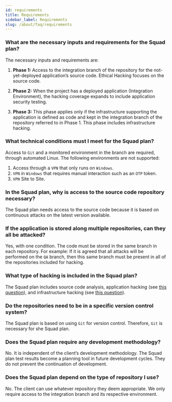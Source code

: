 ```yaml
---
id: requirements
title: Requirements
sidebar_label: Requirements
slug: /about/faq/requirements
---
```


### What are the necessary inputs and requirements for the Squad plan?
The necessary inputs
and requirements are:

1. **Phase 1:**
Access to the integration branch
of the repository
for the not-yet-deployed
application’s source code.
Ethical Hacking focuses
on the source code.

1. **Phase 2:**
When the project has
a deployed application
(Integration Environment),
the hacking coverage expands
to include application security testing.

1. **Phase 3:**
This phase applies only if
the infrastructure supporting the application
is defined as code
and kept in the integration branch
of the repository referred to in Phase 1.
This phase includes infrastructure hacking.

### What technical conditions must I meet for the Squad plan?

Access to `Git` and a monitored environment
in the branch are required,
through automated Linux.
The following environments are not supported:

1. Access through a `VPN` that only runs on `Windows`.
1. `VPN` in `Windows`
that requires manual interaction
such as an `OTP` token.
1. `VPN` Site to Site.

### In the Squad plan, why is access to the source code repository necessary?
The Squad plan needs
access to the source code
because it is based on
continuous attacks
on the latest version available.

### If the application is stored along multiple repositories, can they all be attacked?
Yes,
with one condition.
The code must be stored
in the same branch
in each repository.
For example:
If it is agreed
that all attacks will be performed
on the `QA` branch,
then this same branch
must be present
in all of the repositories
included for hacking.

### What type of hacking is included in the Squad plan?
The Squad plan includes
source code analysis,
application hacking
(see [this question](/about/faq/requirements#what-are-the-necessary-inputs-and-requirements-for-the-squad-plan)),
and infrastructure hacking
(see [this question](/about/faq/requirements#what-are-the-necessary-inputs-and-requirements-for-the-squad-plan)).

### Do the repositories need to be in a specific version control system?
The Squad plan is based
on using `Git`
for version control.
Therefore,
`Git` is necessary
for she Squad plan.

### Does the Squad plan require any development methodology?
No.
It is independent
of the client’s development methodology.
The Squad plan test results
become a planning tool
in future development cycles.
They do not prevent
the continuation of development.

### Does the Squad plan depend on the type of repository I use?
No.
The client can use
whatever repository
they deem appropriate.
We only require
access to the integration branch
and its respective environment.
